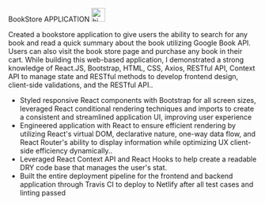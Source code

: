 BookStore APPLICATION <img src="https://user-images.githubusercontent.com/1303154/88677602-1635ba80-d120-11ea-84d8-d263ba5fc3c0.gif" width="28px" alt="hi">

Created a bookstore application to give users the ability to search for any book and read a quick summary about the book
utilizing Google Book API. Users can also visit the book store page and purchase any book in their cart. While building 
this web-based application, I demonstrated a strong knowledge of React.JS, Bootstrap, HTML, CSS, Axios, RESTful API, Context
API to manage state and RESTful methods to develop frontend design, client-side validations, and the RESTful API..



- Styled responsive React components with Bootstrap for all screen sizes, leveraged React conditional rendering techniques and 
   imports to create a consistent and streamlined application UI, improving user experience
- Engineered application with React to ensure efficient rendering by utilizing React's virtual DOM, declarative nature, one-way
   data flow, and React Router's ability to display information while optimizing UX client-side efficiency dynamically..
- Leveraged React Context API and React Hooks to help create a readable DRY code base that manages the user's stat.
- Built the entire deployment pipeline for the frontend and backend application through Travis CI to deploy to Netlify
   after all test cases and linting passed
